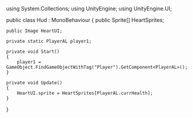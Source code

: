 using System.Collections;
using UnityEngine;
using UnityEngine.UI;

public class Hud : MonoBehaviour
{
    public Sprite[] HeartSprites;

    public Image HeartUI;

    private static PlayerAL player1;

    private void Start()
    {
        player1 = GameObject.FindGameObjectWithTag("Player").GetComponent<PlayerAL>();
    }

    private void Update()
    {
        HeartUI.sprite = HeartSprites[PlayerAL.currHealth];
    }
}
